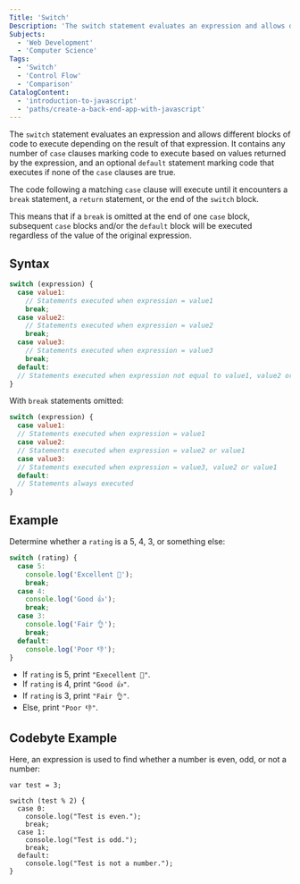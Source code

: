 ```yaml
---
Title: 'Switch'
Description: 'The switch statement evaluates an expression and allows different blocks of code to execute depending on the result of that expression. It contains any number of case clauses marking code to execute based on values returned by the expression, and an optional default statement marking code that executes if none of the case clauses are true. The code following a matching case clause will execute until it encounters a break statement, a return statement, or the end of the switch block. This means that if a break is omitted at the end of one case block, subsequent case blocks and/or the default block will be executed regardless of the value of the original expression. javascript switch (expression) { case value1: // Statements executed when expression = value1'
Subjects:
  - 'Web Development'
  - 'Computer Science'
Tags:
  - 'Switch'
  - 'Control Flow'
  - 'Comparison'
CatalogContent:
  - 'introduction-to-javascript'
  - 'paths/create-a-back-end-app-with-javascript'
---
```


The `switch` statement evaluates an expression and allows different blocks of code to execute depending on the result of that expression. It contains any number of `case` clauses marking code to execute based on values returned by the expression, and an optional `default` statement marking code that executes if none of the `case` clauses are true.

The code following a matching `case` clause will execute until it encounters a `break` statement, a `return` statement, or the end of the `switch` block.

This means that if a `break` is omitted at the end of one `case` block, subsequent `case` blocks and/or the `default` block will be executed regardless of the value of the original expression.

## Syntax

```javascript
switch (expression) {
  case value1:
    // Statements executed when expression = value1
    break;
  case value2:
    // Statements executed when expression = value2
    break;
  case value3:
    // Statements executed when expression = value3
    break;
  default:
  // Statements executed when expression not equal to value1, value2 or value3
}
```

With `break` statements omitted:

```javascript
switch (expression) {
  case value1:
  // Statements executed when expression = value1
  case value2:
  // Statements executed when expression = value2 or value1
  case value3:
  // Statements executed when expression = value3, value2 or value1
  default:
  // Statements always executed
}
```

## Example

Determine whether a `rating` is a 5, 4, 3, or something else:

```js
switch (rating) {
  case 5:
    console.log('Excellent 👏');
    break;
  case 4:
    console.log('Good 👍');
    break;
  case 3:
    console.log('Fair 👌');
    break;
  default:
    console.log('Poor 👎');
}
```

- If `rating` is 5, print `"Execellent 👏"`.
- If `rating` is 4, print `"Good 👍"`.
- If `rating` is 3, print `"Fair 👌"`.
- Else, print `"Poor 👎"`.

## Codebyte Example

Here, an expression is used to find whether a number is even, odd, or not a number:

```codebyte/js
var test = 3;

switch (test % 2) {
  case 0:
    console.log("Test is even.");
    break;
  case 1:
    console.log("Test is odd.");
    break;
  default:
    console.log("Test is not a number.");
}
```
